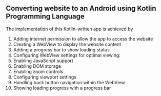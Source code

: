 ## Converting website to an Android using Kotlin Programming Language

The implementation of this Kotlin-written app is achieved by

1. Adding internet permission to allow the app to access the website
2. Creating a WebView to display the website content
3. Adding a progress bar to show loading status
4. Configuring WebView settings for optimal viewing:
5. Enabling JavaScript support
6. Enabling DOM storage
7. Enabling zoom controls
8. Configuring viewport settings
9. Handling back button navigation within the WebView
10. Showing loading progress with a progress bar
